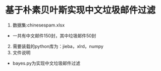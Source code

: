 # 基于朴素贝叶斯实现中文垃圾邮件过滤  
1. 数据集:chinesespam.xlsx  
  - 一共有中文邮件150封，其中垃圾邮件50封  
2. 需要装载的python库为：jieba，xlrd，numpy  
3. 文件说明  
  - bayes.py为实现中文垃圾邮件过滤
